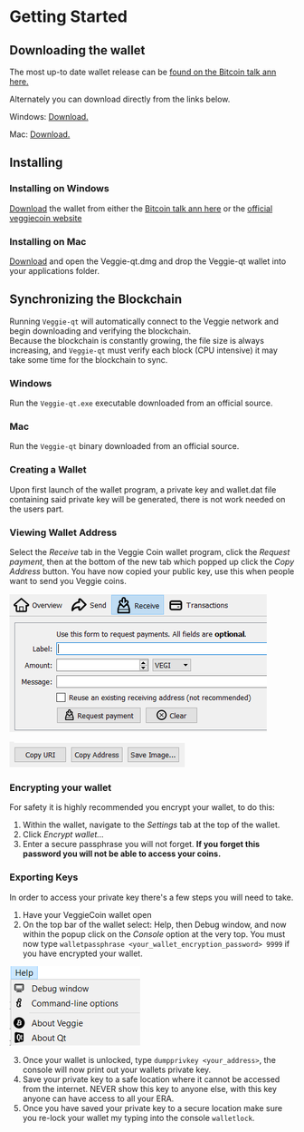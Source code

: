# Getting Started

## Downloading the wallet

The most up-to date wallet release can be [found on the Bitcoin talk ann here.](https://bitcointalk.org/index.php?topic=2544075.0;all)

Alternately you can download directly from the links below.

Windows: [Download.](https://veggiecoin.io/Veggie-qt1.3.exe)

Mac: [Download.](https://www.veggiecoin.io/Veggie-Qt.dmg)

## Installing

### Installing on Windows

[Download](https://veggiecoin.io/Veggie-qt1.3.exe) the wallet from either the [Bitcoin talk ann here](https://bitcointalk.org/index.php?topic=2544075.0;all) or the [official veggiecoin website](https://www.veggiecoin.io/)

### Installing on Mac

[Download](https://www.veggiecoin.io/Veggie-Qt.dmg) and open the Veggie-qt.dmg and drop the Veggie-qt wallet into your applications folder.

## Synchronizing the Blockchain

Running `Veggie-qt` will automatically connect to the Veggie network and begin downloading and verifying the blockchain.  
Because the blockchain is constantly growing, the file size is always increasing, and `Veggie-qt` must verify each block (CPU intensive) it may take some time for the blockchain to sync.

### Windows

Run the `Veggie-qt.exe` executable downloaded from an official source.

### Mac

Run the `Veggie-qt` binary downloaded from an official source.

### Creating a Wallet

Upon first launch of the wallet program, a private key and wallet.dat file containing said private key will be generated, there is not work needed on the users part.

### Viewing Wallet Address

Select the *Receive* tab in the Veggie Coin wallet program, click the *Request payment*, then at the bottom of the new tab which popped up click the *Copy Address* button.  You have now copied your public key, use this when people want to send you Veggie coins.

![](/Images/receive-tab.png)

![](/Images/copy-button.png)

### Encrypting your wallet

For safety it is highly recommended you encrypt your wallet, to do this:
1. Within the wallet, navigate to the *Settings* tab at the top of the wallet.
2. Click *Encrypt wallet...*
3. Enter a secure passphrase you will not forget. **If you forget this password you will not be able to access your coins.**

### Exporting Keys

In order to access your private key there's a few steps you will need to take.
1. Have your VeggieCoin wallet open
2. On the top bar of the wallet select: Help, then Debug window, and now within the popup click on the *Console* option at the very top.  You must now type `walletpassphrase <your_wallet_encryption_password> 9999` if you have encrypted your wallet.

![](/Images/debug-button.png)

3. Once your wallet is unlocked, type `dumpprivkey <your_address>`, the console will now print out your wallets private key.
4. Save your private key to a safe location where it cannot be accessed from the internet. NEVER show this key to anyone else, with this key anyone can have access to all your ERA.
5. Once you have saved your private key to a secure location make sure you re-lock your wallet my typing into the console `walletlock`.

